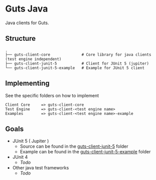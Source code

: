 # Guts Java

Java clients for Guts.

## Structure

```
.
├── guts-client-core              # Core library for java clients (test engine independent)
├── guts-client-junit-5           # Client for JUnit 5 (jupiter)
└── guts-client-junit-5-example   # Example for JUnit 5 client
```

## Implementing

See the specific folders on how to implement

```
Client Core     => guts-client-core
Test Engine     => guts-client-<test engine name>
Examples        => guts-client-<test engine name>-example
```

## Goals
- JUnit 5 ( Jupiter )
    - Source can be found in the [guts-client-junit-5](guts-client-junit-5) folder
    - Example can be found in the [guts-client-junit-5-example](guts-client-junit-5-example) folder
- JUnit 4
    - *Todo*
- Other java test frameworks
    - *Todo*
